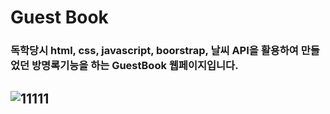 # Guest Book
### 독학당시 html, css, javascript, boorstrap, 날씨 API을 활용하여 만들었던 방명록기능을 하는 GuestBook 웹페이지입니다. 

## ![11111](https://user-images.githubusercontent.com/102432453/196880557-f6893f0d-15fa-42f2-a105-64c66196fad6.png)
